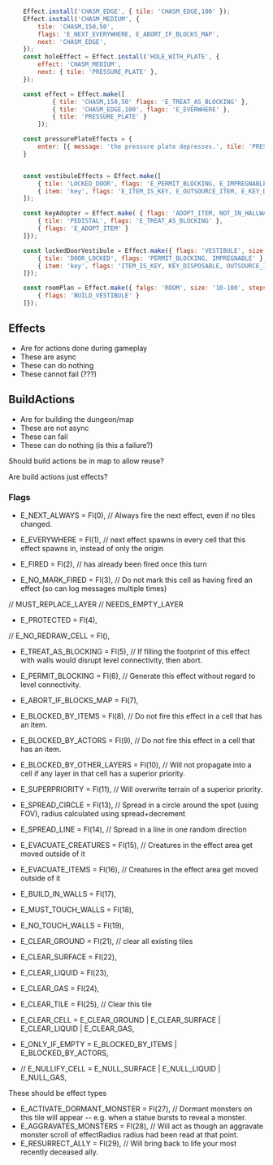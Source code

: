 ```js

    Effect.install('CHASM_EDGE', { tile: 'CHASM_EDGE,100' });
    Effect.install('CHASM_MEDIUM', {
        tile: 'CHASM,150,50',
        flags: 'E_NEXT_EVERYWHERE, E_ABORT_IF_BLOCKS_MAP',
        next: 'CHASM_EDGE',
    });
    const holeEffect = Effect.install('HOLE_WITH_PLATE', {
        effect: 'CHASM_MEDIUM',
        next: { tile: 'PRESSURE_PLATE' },
    });

    const effect = Effect.make([
            { tile: 'CHASM,150,50' flags: 'E_TREAT_AS_BLOCKING' },
            { tile: 'CHASM_EDGE,100', flags: 'E_EVERWHERE' },
            { tile: 'PRESSURE_PLATE' }
        ]);

    const pressurePlateEffects = {
        enter: [{ message: 'the pressure plate depresses.', tile: 'PRESSURE_PLATE_PRESSED', activateMachine: true }]
    }


    const vestibuleEffects = Effect.make([
        { tile: 'LOCKED_DOOR', flags: 'E_PERMIT_BLOCKING, E_IMPREGNABLE' },     // build a locked door at the origin
        { item: 'key', flags: 'E_ITEM_IS_KEY, E_OUTSOURCE_ITEM, E_KEY_DISPOSABLE' }  // generate an item and then give it to a machine (ADOPT_ITEM)
    ]);

    const keyAdopter = Effect.make( { flags: 'ADOPT_ITEM, NOT_IN_HALLWAY', steps: [
        { tile: 'PEDISTAL', flags: 'E_TREAT_AS_BLOCKING' },
        { flags: 'E_ADOPT_ITEM' }
    ]});

    const lockedDoorVestibule = Effect.make({ flags: 'VESTIBULE', size: 0, steps: [
        { tile: 'DOOR_LOCKED', flags: 'PERMIT_BLOCKING, IMPREGNABLE' },
        { item: 'key', flags: 'ITEM_IS_KEY, KEY_DISPOSABLE, OUTSOURCE_ITEM' }
    ]});

    const roomPlan = Effect.make({ falgs: 'ROOM', size: '10-100', steps: [
        { flags: 'BUILD_VESTIBULE' }
    ]});
```

## Effects

-   Are for actions done during gameplay
-   These are async
-   These can do nothing
-   These cannot fail (???)

## BuildActions

-   Are for building the dungeon/map
-   These are not async
-   These can fail
-   These can do nothing (is this a failure?)

Should build actions be in map to allow reuse?

Are build actions just effects?

### Flags

-   E_NEXT_ALWAYS = Fl(0), // Always fire the next effect, even if no tiles changed.
-   E_EVERYWHERE = Fl(1), // next effect spawns in every cell that this effect spawns in, instead of only the origin

-   E_FIRED = Fl(2), // has already been fired once this turn
-   E_NO_MARK_FIRED = Fl(3), // Do not mark this cell as having fired an effect (so can log messages multiple times)

// MUST_REPLACE_LAYER
// NEEDS_EMPTY_LAYER

-   E_PROTECTED = Fl(4),

// E_NO_REDRAW_CELL = Fl(),

-   E_TREAT_AS_BLOCKING = Fl(5), // If filling the footprint of this effect with walls would disrupt level connectivity, then abort.
-   E_PERMIT_BLOCKING = Fl(6), // Generate this effect without regard to level connectivity.
-   E_ABORT_IF_BLOCKS_MAP = Fl(7),
-   E_BLOCKED_BY_ITEMS = Fl(8), // Do not fire this effect in a cell that has an item.
-   E_BLOCKED_BY_ACTORS = Fl(9), // Do not fire this effect in a cell that has an item.
-   E_BLOCKED_BY_OTHER_LAYERS = Fl(10), // Will not propagate into a cell if any layer in that cell has a superior priority.
-   E_SUPERPRIORITY = Fl(11), // Will overwrite terrain of a superior priority.

-   E_SPREAD_CIRCLE = Fl(13), // Spread in a circle around the spot (using FOV), radius calculated using spread+decrement
-   E_SPREAD_LINE = Fl(14), // Spread in a line in one random direction

-   E_EVACUATE_CREATURES = Fl(15), // Creatures in the effect area get moved outside of it
-   E_EVACUATE_ITEMS = Fl(16), // Creatures in the effect area get moved outside of it

-   E_BUILD_IN_WALLS = Fl(17),
-   E_MUST_TOUCH_WALLS = Fl(18),
-   E_NO_TOUCH_WALLS = Fl(19),

-   E_CLEAR_GROUND = Fl(21), // clear all existing tiles
-   E_CLEAR_SURFACE = Fl(22),
-   E_CLEAR_LIQUID = Fl(23),
-   E_CLEAR_GAS = Fl(24),

-   E_CLEAR_TILE = Fl(25), // Clear this tile

-   E_CLEAR_CELL = E_CLEAR_GROUND | E_CLEAR_SURFACE | E_CLEAR_LIQUID | E_CLEAR_GAS,

-   E_ONLY_IF_EMPTY = E_BLOCKED_BY_ITEMS | E_BLOCKED_BY_ACTORS,
-   // E_NULLIFY_CELL = E_NULL_SURFACE | E_NULL_LIQUID | E_NULL_GAS,

These should be effect types

-   E_ACTIVATE_DORMANT_MONSTER = Fl(27), // Dormant monsters on this tile will appear -- e.g. when a statue bursts to reveal a monster.
-   E_AGGRAVATES_MONSTERS = Fl(28), // Will act as though an aggravate monster scroll of effectRadius radius had been read at that point.
-   E_RESURRECT_ALLY = Fl(29), // Will bring back to life your most recently deceased ally.
